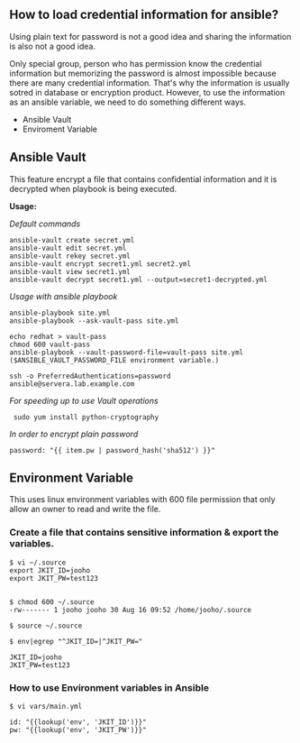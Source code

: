How to load credential information for ansible?
-----------------------------------------------

Using plain text for password is not a good idea and sharing the information is also not a good idea.

Only special group, person who has permission know the credential information but memorizing the password is almost impossible because there are many credential information. That's why the information is usually sotred in database or encryption product. However, to use the information as an ansible variable, we need to do something different ways.

- Ansible Vault
- Enviroment Variable


## Ansible Vault 

This feature encrypt a file that contains confidential information and it is decrypted when playbook is being executed. 

**Usage:**

*Default commands*
```
ansible-vault create secret.yml
ansible-vault edit secret.yml
ansible-vault rekey secret.yml
ansible-vault encrypt secret1.yml secret2.yml
ansible-vault view secret1.yml
ansible-vault decrypt secret1.yml --output=secret1-decrypted.yml
```

*Usage with ansible playbook*
```
ansible-playbook site.yml
ansible-playbook --ask-vault-pass site.yml

echo redhat > vault-pass
chmod 600 vault-pass
ansible-playbook --vault-password-file=vault-pass site.yml ($ANSIBLE_VAULT_PASSWORD_FILE environment variable.)

ssh -o PreferredAuthentications=password ansible@servera.lab.example.com
```

*For speeding up to use Vault operations*
```
 sudo yum install python-cryptography
```

*In order to encrypt plain password*
```
password: "{{ item.pw | password_hash('sha512') }}"
```



## Environment Variable

This uses linux environment variables with 600 file permission that only allow an owner to read and write the file. 


### Create a file that contains sensitive information & export the variables.

```
$ vi ~/.source
export JKIT_ID=jooho
export JKIT_PW=test123


$ chmod 600 ~/.source
-rw------- 1 jooho jooho 30 Aug 16 09:52 /home/jooho/.source

$ source ~/.source

$ env|egrep "^JKIT_ID=|^JKIT_PW=" 

JKIT_ID=jooho
JKIT_PW=test123
```

### How to use Environment variables in Ansible
```
$ vi vars/main.yml

id: "{{lookup('env', 'JKIT_ID')}}"
pw: "{{lookup('env', 'JKIT_PW')}}" 
```






